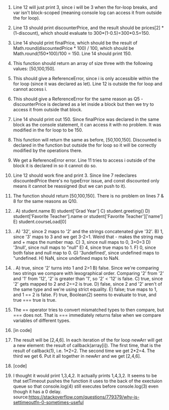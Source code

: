 1) Line 12 will just print 3, since i will be 3 when the for-loop breaks, and var isn't block-scoped (meaning console log can access it from outside the for loop).
2) Line 13 should print discounterPrice, and the result should be prices[2] * (1-discount), which should evaluate to 300*(1-0.5)=300*0.5=150.
3) Line 14 should print finalPrice, which should be the result of Math.round(discountedPrice * 100) / 100, which should be Math.round(150*100)/100 = 150. Line 14 should print 150.
4) This function should return an array of size three with the following values: [50,100,150].
5) This should give a ReferenceError, since i is only accessible within the for loop (since it was declared as let). Line 12 is outside the for loop and cannot access i.
6) This should give a ReferenceError for the same reason as Q5 - discounterPrice is declared as a let inside a block but then we try to access it from outside that block.
7) Line 14 should print out 150. Since finalPrice was declared in the same block as the console statement, it can access it with no problem. It was modified in the for loop to be 150.
8) This function will return the same as before, [50,100,150]. Discounted is declared in the function but outside the for loop so it will be correctly modified by the operations there. 
9) We get a ReferenceError error. Line 11 tries to access i outside of the block it is declared in so it cannot do so. 
10) Line 12 should work fine and print 3. Since line 7 redeclares discountedPrice there's no typeError issue, and const discounted only means it cannot be reassigned (but we can push to it).
11) The function should return [50,100,150]. There is no problem on lines 7 & 8 for the same reasons as Q10.
12)  .
     A)   student.name
     B)   student['Grad Year']
     C)   student.greeting()
     D)   student['Favorite Teacher'].name or student['Favorite Teacher']['name']
     E)   student.courseLoad[0]
13) .
    A)   '32', since 2 maps to '2' and the strings concatenated give '32'.
    B)   1, since '3' maps to 3 and we get 3-2=1. Weird that - makes the string map and + maps the number map.
    C)   3, since null maps to 0, 3+0=3
    D)   '3null', since null maps to "null"
    E)   4, since true maps to 1.
    F)   0, since both false and null map to 0.
    G)   '3undefined', since undefined maps to "undefined.
    H)   NaN, since undefined maps to NaN.

14) .
    A)   true, since '2' turns into 1 and 2>1
    B)   false. Since we're comparing two strings we compare with lexographical order. Comparing '2' from '2' and '1' from '12', '2' is greater than '1', so '2' < '12' is false.
    C)    true, since '2' gets mapped to 2 and 2==2 is true.
    D)    false, since 2 and '2' aren't of the same type and we're using strict equality.
    E)    false; true maps to 1, and 1 == 2 is false.
    F)    true, Boolean(2) seems to evaluate to true, and true === true is true.
15) The == operator tries to convert mismatched types to then compare, but === does not. That is === immediately returns false when we compare variables of different types.
16) [in code]
17) The result will be [2,4,6]. In each iteration of the for loop newArr will get a new element: the result of callback(array[i]). The first time, that is the result of callback(1), i.e. 1\*2=2. The second time we get 2\*2=4. The third we get 6. Put it all together in newArr and we get [2,4,6].
18) [code]
19) I thought it would print 1,3,4,2. It actually prints 1,4,3,2. It seems to be that setTimeout pushes the function it uses to the back of the exectuion queue so that console.log(4) still executes before console.log(3) even though it has a 0 delay. 
source:https://stackoverflow.com/questions/779379/why-is-settimeoutfn-0-sometimes-useful